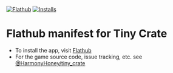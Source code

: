 [![Flathub](https://img.shields.io/flathub/v/net.hhoney.tinycrate?logo=flathub&logoColor=white&style=for-the-badge)][flathub]
[![Installs](https://img.shields.io/flathub/downloads/net.hhoney.tinycrate?label=Installs&logo=flathub&logoColor=white&style=for-the-badge)][flathub]

# Flathub manifest for Tiny Crate

- To install the app, visit [Flathub]
- For the game source code, issue tracking, etc. see [@HarmonyHoney/tiny_crate](https://github.com/HarmonyHoney/tiny_crate)

[flathub]: https://flathub.org/apps/details/net.hhoney.tinycrate
